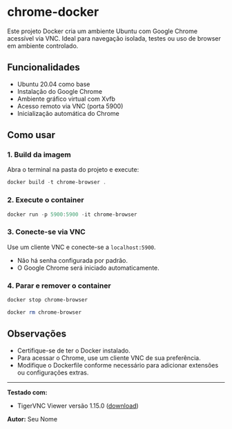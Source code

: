 # chrome-docker

Este projeto Docker cria um ambiente Ubuntu com Google Chrome acessível via VNC. Ideal para navegação isolada, testes ou uso de browser em ambiente controlado.

## Funcionalidades
- Ubuntu 20.04 como base
- Instalação do Google Chrome
- Ambiente gráfico virtual com Xvfb
- Acesso remoto via VNC (porta 5900)
- Inicialização automática do Chrome

## Como usar

### 1. Build da imagem
Abra o terminal na pasta do projeto e execute:

```powershell
docker build -t chrome-browser .
```

### 2. Execute o container

```powershell
docker run -p 5900:5900 -it chrome-browser
```

### 3. Conecte-se via VNC
Use um cliente VNC e conecte-se a `localhost:5900`.

- Não há senha configurada por padrão.
- O Google Chrome será iniciado automaticamente.

### 4. Parar e remover o container

```powershell
docker stop chrome-browser
```
```powershell
docker rm chrome-browser
```

## Observações
- Certifique-se de ter o Docker instalado.
- Para acessar o Chrome, use um cliente VNC de sua preferência.
- Modifique o Dockerfile conforme necessário para adicionar extensões ou configurações extras.

---

**Testado com:**
- TigerVNC Viewer versão 1.15.0 ([download](https://sourceforge.net/projects/tigervnc/))

**Autor:** Seu Nome
